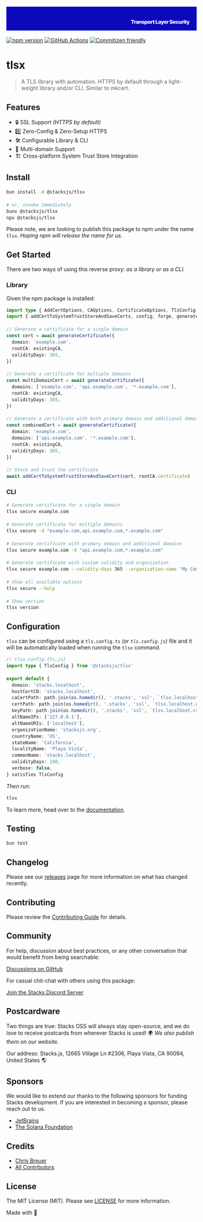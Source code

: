 <p align="center"><img src=".github/art/cover.png" alt="Social Card of this repo"></p>

[![npm version][npm-version-src]][npm-version-href]
[![GitHub Actions][github-actions-src]][github-actions-href]
[![Commitizen friendly](https://img.shields.io/badge/commitizen-friendly-brightgreen.svg)](http://commitizen.github.io/cz-cli/)
<!-- [![npm downloads][npm-downloads-src]][npm-downloads-href] -->
<!-- [![Codecov][codecov-src]][codecov-href] -->

# tlsx

> A TLS library with automation. HTTPS by default through a light-weight library and/or CLI. Similar to mkcert.

## Features

- 🔒 SSL Support _(HTTPS by default)_
- 0️⃣ Zero-Config & Zero-Setup HTTPS
- 🛠️ Configurable Library & CLI
- 🔀 Multi-domain Support
- 🏗️ Cross-platform System Trust Store Integration

## Install

```bash
bun install -d @stacksjs/tlsx

# or, invoke immediately
bunx @stacksjs/tlsx
npx @stacksjs/tlsx
```

Please note, we are looking to publish this package to npm under the name `tlsx`. _Hoping npm will release the name for us._

<!-- _Alternatively, you can install:_

```bash
brew install tlsx # wip
pkgx install tlsx # wip
``` -->

## Get Started

There are two ways of using this reverse proxy: _as a library or as a CLI._

### Library

Given the npm package is installed:

```ts
import type { AddCertOptions, CAOptions, CertificateOptions, TlsConfig, TlsOptions } from '@stacksjs/tlsx'
import { addCertToSystemTrustStoreAndSaveCerts, config, forge, generateCert, pki, storeCertificate, tls } from '@stacksjs/tlsx'

// Generate a certificate for a single domain
const cert = await generateCertificate({
  domain: 'example.com',
  rootCA: existingCA,
  validityDays: 365,
})

// Generate a certificate for multiple domains
const multiDomainCert = await generateCertificate({
  domains: ['example.com', 'api.example.com', '*.example.com'],
  rootCA: existingCA,
  validityDays: 365,
})

// Generate a certificate with both primary domain and additional domains
const combinedCert = await generateCertificate({
  domain: 'example.com',
  domains: ['api.example.com', '*.example.com'],
  rootCA: existingCA,
  validityDays: 365,
})

// Store and trust the certificate
await addCertToSystemTrustStoreAndSaveCert(cert, rootCA.certificate)
```

### CLI

```bash
# Generate certificate for a single domain
tlsx secure example.com

# Generate certificate for multiple domains
tlsx secure -d "example.com,api.example.com,*.example.com"

# Generate certificate with primary domain and additional domains
tlsx secure example.com -d "api.example.com,*.example.com"

# Generate certificate with custom validity and organization
tlsx secure example.com --validity-days 365 --organization-name "My Company"

# Show all available options
tlsx secure --help

# Show version
tlsx version
```

## Configuration

`tlsx` can be configured using a `tls.config.ts` _(or `tls.config.js`)_ file and it will be automatically loaded when running the `tlsx` command.

```ts
// tlsx.config.{ts,js}
import type { TlsConfig } from '@stacksjs/tlsx'

export default {
  domain: 'stacks.localhost',
  hostCertCN: 'stacks.localhost',
  caCertPath: path.join(os.homedir(), '.stacks', 'ssl', `tlsx.localhost.ca.crt`),
  certPath: path.join(os.homedir(), '.stacks', 'ssl', `tlsx.localhost.crt`),
  keyPath: path.join(os.homedir(), '.stacks', 'ssl', `tlsx.localhost.crt.key`),
  altNameIPs: ['127.0.0.1'],
  altNameURIs: ['localhost'],
  organizationName: 'stacksjs.org',
  countryName: 'US',
  stateName: 'California',
  localityName: 'Playa Vista',
  commonName: 'stacks.localhost',
  validityDays: 180,
  verbose: false,
} satisfies TlsConfig
```

_Then run:_

```bash
tlsx
```

To learn more, head over to the [documentation](https://tlsx.sh/).

## Testing

```bash
bun test
```

## Changelog

Please see our [releases](https://github.com/stacksjs/tlsx/releases) page for more information on what has changed recently.

## Contributing

Please review the [Contributing Guide](https://github.com/stacksjs/contributing) for details.

## Community

For help, discussion about best practices, or any other conversation that would benefit from being searchable:

[Discussions on GitHub](https://github.com/stacksjs/stacks/discussions)

For casual chit-chat with others using this package:

[Join the Stacks Discord Server](https://discord.gg/stacksjs)

## Postcardware

Two things are true: Stacks OSS will always stay open-source, and we do love to receive postcards from wherever Stacks is used! 🌍 _We also publish them on our website._

Our address: Stacks.js, 12665 Village Ln #2306, Playa Vista, CA 90094, United States 🌎

## Sponsors

We would like to extend our thanks to the following sponsors for funding Stacks development. If you are interested in becoming a sponsor, please reach out to us.

- [JetBrains](https://www.jetbrains.com/)
- [The Solana Foundation](https://solana.com/)

## Credits

- [Chris Breuer](https://github.com/chrisbbreuer)
- [All Contributors](../../contributors)

## License

The MIT License (MIT). Please see [LICENSE](https://github.com/stacksjs/stacks/tree/main/LICENSE.md) for more information.

Made with 💙

<!-- Badges -->
[npm-version-src]: https://img.shields.io/npm/v/@stacksjs/tlsx?style=flat-square
[npm-version-href]: https://npmjs.com/package/@stacksjs/tlsx
[github-actions-src]: https://img.shields.io/github/actions/workflow/status/stacksjs/tlsx/ci.yml?style=flat-square&branch=main
[github-actions-href]: https://github.com/stacksjs/tlsx/actions?query=workflow%3Aci

<!-- [codecov-src]: https://img.shields.io/codecov/c/gh/stacksjs/tlsx/main?style=flat-square
[codecov-href]: https://codecov.io/gh/stacksjs/tlsx -->
